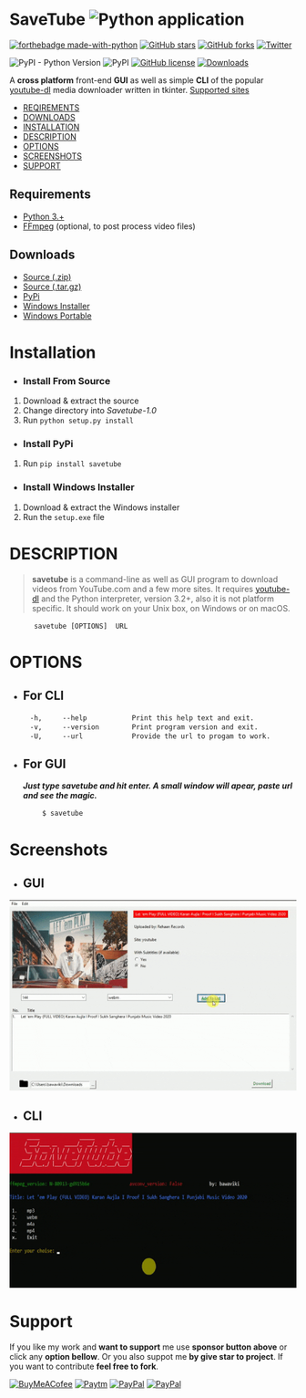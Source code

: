 # SaveTube ![Python application](https://github.com/bawaviki/SaveTube/workflows/Python%20application/badge.svg)
[![forthebadge made-with-python](http://ForTheBadge.com/images/badges/made-with-python.svg)](https://www.python.org/) [![GitHub stars](https://img.shields.io/github/stars/bawaviki/SaveTube)](https://github.com/bawaviki/SaveTube/stargazers) [![GitHub forks](https://img.shields.io/github/forks/bawaviki/SaveTube?color=red)](https://github.com/bawaviki/SaveTube/network) [![Twitter](https://img.shields.io/twitter/url?style=social&url=https%3A%2F%2Fbawaviki.github.io%2FSaveTube%2F)](https://twitter.com/intent/tweet?text=Wow:&url=https%3A%2F%2Fgithub.com%2Fbawaviki%2FSaveTube%2F)

![PyPI - Python Version](https://img.shields.io/pypi/pyversions/Savetube?color=yellow) ![PyPI](https://img.shields.io/pypi/v/SaveTube?color=orange) [![GitHub license](https://img.shields.io/github/license/bawaviki/SaveTube)](https://github.com/bawaviki/SaveTube/blob/master/LICENSE) [![Downloads](https://pepy.tech/badge/savetube/month)](https://pepy.tech/project/savetube/month)

A **cross platform** front-end **GUI** as well as simple **CLI** of the popular [youtube-dl](https://rg3.github.io/youtube-dl/) media downloader written in tkinter. [Supported sites](https://rg3.github.io/youtube-dl/supportedsites.html)

- [REQIREMENTS](#Requirements)
- [DOWNLOADS](Downloads)
- [INSTALLATION](#Installation)
- [DESCRIPTION](#Description)
- [OPTIONS](#Options)
- [SCREENSHOTS](#Screenshots)
- [SUPPORT](#Support)

## Requirements
* [Python 3.+](https://www.python.org/downloads)
* [FFmpeg](https://ffmpeg.org/download.html) (optional, to post process video files)

## Downloads
* [Source (.zip)](https://github.com/bawaviki/SaveTube/archive/1.0.zip)
* [Source (.tar.gz)](https://github.com/bawaviki/SaveTube/archive/1.0.tar.gz)
* [PyPi](https://pypi.python.org/pypi/Savetube/1.0)
* [Windows Installer](https://github.com/bawaviki/SaveTube/releases/download/1.0/savetube-win-setup.exe)
* [Windows Portable](https://github.com/bawaviki/SaveTube/releases/download/1.0/savetube-win-portable.zip)


# Installation

* ### Install From Source
1. Download & extract the source
2. Change directory into *Savetube-1.0*
3. Run `python setup.py install`

* ### Install PyPi
1. Run `pip install savetube`

* ### Install Windows Installer
1. Download & extract the Windows installer
2. Run the `setup.exe` file

# DESCRIPTION
 > **savetube** is a command-line as well as GUI program to download videos from YouTube.com and a few more sites. It requires [youtube-dl](https://rg3.github.io/youtube-dl/) and the Python interpreter, version 3.2+, also it is not platform specific. It should work on your Unix box, on Windows or on macOS.

          savetube [OPTIONS]  URL 

# OPTIONS
* ## For CLI
```shell
     -h,     --help           Print this help text and exit.
     -v,     --version        Print program version and exit.
     -U,     --url            Provide the url to progam to work.
```      
* ## For GUI

    *__Just type savetube and hit enter. A small window will apear, paste url and see the magic.__*
```
        $ savetube
```

# Screenshots
* ## GUI
![youtube-dl-gui main window](https://github.com/bawaviki/static-files/raw/master/savetube_py_gui.gif)

* ## CLI
![youtube-dl-gui main window](https://github.com/bawaviki/static-files/raw/master/savetube_py_cli.gif)

# Support
If you like my work and **want to support** me use **sponsor button above** or click any **option bellow**. Or you also suppot me **by give star to project**. If you want to contribute **feel free to fork**.


[![BuyMeACofee](https://img.shields.io/static/v1?label=Support&message=Bring%20Me%20A%20Cofee&color=FF813F)](https://www.buymeacoffee.com/bawaviki)      [![Paytm](https://img.shields.io/static/v1?label=Support&message=Paytm&color=002E6E)](https://p-y.tm/27-ydgU) [![PayPal](https://img.shields.io/static/v1?label=Support&message=PayPal&color=00457C)](https://paypal.me/bawaviki)   [![PayPal](https://img.shields.io/static/v1?label=Support&message=Patreon&color=f96854)](https://patreon.com/bawaviki)
